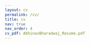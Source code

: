```yaml
---
layout: cv
permalink: /cv/
title: cv
nav: true
nav_order: 4
cv_pdf: AbhinavBharadwaj_Resume.pdf
---
```

